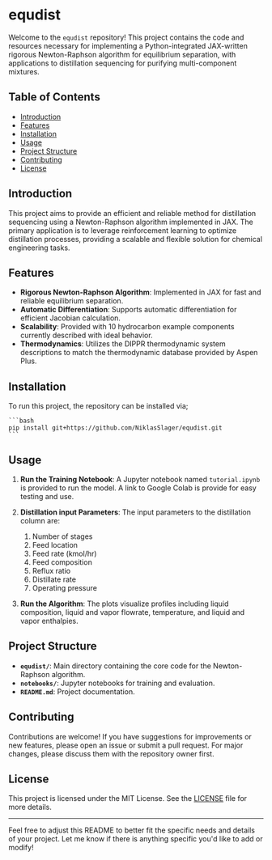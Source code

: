 # equdist

Welcome to the `equdist` repository! This project contains the code and resources necessary for implementing a Python-integrated JAX-written rigorous Newton-Raphson algorithm for equilibrium separation, with applications to distillation sequencing for purifying multi-component mixtures. 

## Table of Contents

- [Introduction](#introduction)
- [Features](#features)
- [Installation](#installation)
- [Usage](#usage)
- [Project Structure](#project-structure)
- [Contributing](#contributing)
- [License](#license)

## Introduction

This project aims to provide an efficient and reliable method for distillation sequencing using a Newton-Raphson algorithm implemented in JAX. The primary application is to leverage reinforcement learning to optimize distillation processes, providing a scalable and flexible solution for chemical engineering tasks.

## Features

- **Rigorous Newton-Raphson Algorithm**: Implemented in JAX for fast and reliable equilibrium separation.
- **Automatic Differentiation**: Supports automatic differentiation for efficient Jacobian calculation.
- **Scalability**: Provided with 10 hydrocarbon example components currently described with ideal behavior.
- **Thermodynamics**: Utilizes the DIPPR thermodynamic system descriptions to match the thermodynamic database provided by Aspen Plus.

## Installation

To run this project, the repository can be installed via;

    ```bash
    pip install git+https://github.com/NiklasSlager/equdist.git
    ```

## Usage

1. **Run the Training Notebook**:
    A Jupyter notebook named `tutorial.ipynb` is provided to run the model. A link to Google Colab is provide for easy testing and use.

2. **Distillation input Parameters**:
   The input parameters to the distillation column are:
   1. Number of stages
   2. Feed location
   3. Feed rate (kmol/hr)
   4. Feed composition
   5. Reflux ratio
   6. Distillate rate
   7. Operating pressure

4. **Run the Algorithm**:
    The plots visualize profiles including liquid composition, liquid and vapor flowrate, temperature, and liquid and vapor enthalpies.

## Project Structure

- **`equdist/`**: Main directory containing the core code for the Newton-Raphson algorithm.
- **`notebooks/`**: Jupyter notebooks for training and evaluation.
- **`README.md`**: Project documentation.


## Contributing

Contributions are welcome! If you have suggestions for improvements or new features, please open an issue or submit a pull request. For major changes, please discuss them with the repository owner first.

## License

This project is licensed under the MIT License. See the [LICENSE](LICENSE) file for more details.

---

Feel free to adjust this README to better fit the specific needs and details of your project. Let me know if there is anything specific you'd like to add or modify!
